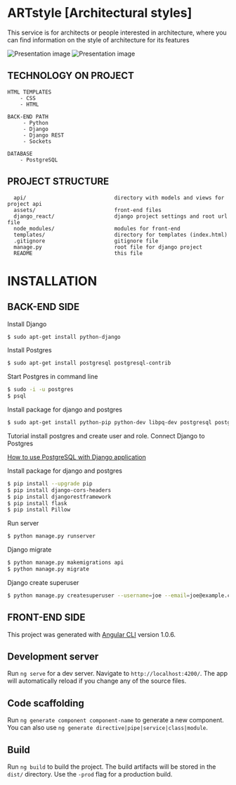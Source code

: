 ARTstyle [Architectural styles]
=====================================================

This service is for architects or people interested in architecture, where you can find information on the style of architecture for its features

![Presentation image](http://dl4.joxi.net/drive/2017/07/10/0012/1303/812311/11/7ce5455dfd.jpg)
![Presentation image](http://dl4.joxi.net/drive/2017/07/10/0012/1303/812311/11/37c0e23899.jpg)

TECHNOLOGY ON PROJECT
------------------------

    HTML TEMPLATES
        - CSS
        - HTML
        
    BACK-END PATH
         - Python
         - Django
         - Django REST
         - Sockets
     
    DATABASE
        - PostgreSQL

PROJECT STRUCTURE
------------------------

      api/                            directory with models and views for project api
      assets/                         front-end files
      django_react/                   django project settings and root url file
      node_modules/                   modules for front-end
      templates/                      directory for templates (index.html)
      .gitignore                      gitignore file
      manage.py                       root file for django project
      README                          this file


# INSTALLATION

BACK-END SIDE
------------------------

Install Django
```sh
$ sudo apt-get install python-django
```
Install Postgres
```sh
$ sudo apt-get install postgresql postgresql-contrib
```
Start Postgres in command line
```sh
$ sudo -i -u postgres
$ psql
```
Install package for django and postgres
```sh
$ sudo apt-get install python-pip python-dev libpq-dev postgresql postgresql-contrib
```
Tutorial install postgres and create user and role. Connect Django to Postgres

<a href="https://www.digitalocean.com/community/tutorials/how-to-use-postgresql-with-your-django-application-on-ubuntu-14-04">How to use PostgreSQL with Django application</a>

Install package for django and postgres
```sh
$ pip install --upgrade pip
$ pip install django-cors-headers
$ pip install djangorestframework
$ pip install flask
$ pip install Pillow
```

Run server
```sh
$ python manage.py runserver
```
Django migrate
```sh
$ python manage.py makemigrations api
$ python manage.py migrate
```
Django create superuser
```sh
$ python manage.py createsuperuser --username=joe --email=joe@example.com
```


FRONT-END SIDE
------------------------

This project was generated with [Angular CLI](https://github.com/angular/angular-cli) version 1.0.6.

## Development server

Run `ng serve` for a dev server. Navigate to `http://localhost:4200/`. The app will automatically reload if you change any of the source files.

## Code scaffolding

Run `ng generate component component-name` to generate a new component. You can also use `ng generate directive|pipe|service|class|module`.

## Build

Run `ng build` to build the project. The build artifacts will be stored in the `dist/` directory. Use the `-prod` flag for a production build.
